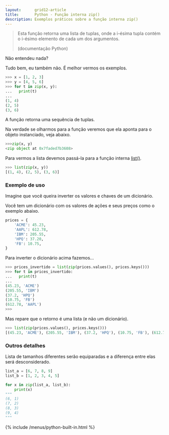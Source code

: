 ```yaml
---
layout:      grid12-article
title:       Python - Função interna zip()
description: Exemplos práticos sobre a função interna zip()
---
```


> Esta função retorna uma lista de tuplas, onde a i-ésima tupla contém o i-ésimo elemento de cada um dos argumentos.
>
> (documentação Python)

Não entendeu nada?

Tudo bem, eu também não. É melhor vermos os exemplos.

```python
>>> x = [1, 2, 3]
>>> y = [4, 5, 6]
>>> for t in zip(x, y):
...   print(t)
... 
(1, 4)
(2, 5)
(3, 6)
```

A função retorna uma sequência de tuplas.

Na verdade se olharmos para a função veremos que ela aponta para o objeto instanciado, veja abaixo.

```python
>>>zip(x, y)
<zip object at 0x7faded7b3608>
```

Para vermos a lista devemos passá-la para a função interna [list()](/python/built-in/list).

```python
>>> list(zip(x, y))
[(1, 4), (2, 5), (3, 6)]
```


### Exemplo de uso

Imagine que você queira inverter os valores e chaves de um dicionário.

Você tem um dicionário com os valores de ações e seus preços como o exemplo abaixo.

```python
prices = {
    'ACME': 45.23,
    'AAPL': 612.78,
    'IBM': 205.55,
    'HPQ': 37.20,
    'FB': 10.75,
}
```

Para inverter o dicionário acima fazemos...

```python
>>> prices_invertido = list(zip(prices.values(), prices.keys()))
>>> for t in prices_invertido:
...   print(t)
... 
(45.23, 'ACME')
(205.55, 'IBM')
(37.2, 'HPQ')
(10.75, 'FB')
(612.78, 'AAPL')
>>> 
```

Mas repare que o retorno é uma lista (e não um dicionário).

```python
>>> list(zip(prices.values(), prices.keys()))
[(45.23, 'ACME'), (205.55, 'IBM'), (37.2, 'HPQ'), (10.75, 'FB'), (612.78, 'AAPL')]
```


### Outros detalhes

Lista de tamanhos diferentes serão equiparadas e a diferença entre elas será desconsiderado.

```python
list_a = [6, 7, 8, 9]
list_b = [1, 2, 3, 4, 5]

for x in zip(list_a, list_b):
    print(x)
"""
(6, 1)
(7, 2)
(8, 3)
(9, 4)
"""
```


{% include /menus/python-built-in.html %}